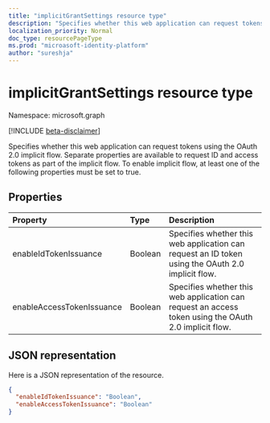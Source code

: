 ```yaml
---
title: "implicitGrantSettings resource type"
description: "Specifies whether this web application can request tokens using the OAuth 2.0 implicit flow. Separate properties are available to request ID and access tokens as part of the implicit flow. To enable implicit flow, at least one of the following properties must be set to true."
localization_priority: Normal
doc_type: resourcePageType
ms.prod: "microasoft-identity-platform"
author: "sureshja"
---
```


# implicitGrantSettings resource type

Namespace: microsoft.graph

[!INCLUDE [beta-disclaimer](../../includes/beta-disclaimer.md)]

Specifies whether this web application can request tokens using the OAuth 2.0 implicit flow. Separate properties are available to request ID and access tokens as part of the implicit flow. To enable implicit flow, at least one of the following properties must be set to true.

## Properties

| Property | Type | Description |
|:---------|:-----|:------------|
|enableIdTokenIssuance| Boolean | Specifies whether this web application can request an ID token using the OAuth 2.0 implicit flow.|
|enableAccessTokenIssuance| Boolean | Specifies whether this web application can request an access token using the OAuth 2.0 implicit flow.|

## JSON representation
Here is a JSON representation of the resource.
<!-- {
  "blockType": "resource",
  "keyProperty": "id",
  "@odata.type": "microsoft.graph.implicitGrantSettings"
}-->
```json
{
  "enableIdTokenIssuance": "Boolean",
  "enableAccessTokenIssuance": "Boolean"
}

```


